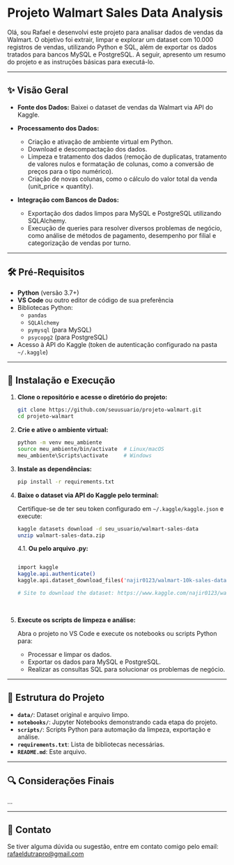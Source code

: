 # Projeto Walmart Sales Data Analysis

Olá, sou Rafael e desenvolvi este projeto para analisar dados de vendas da Walmart. O objetivo foi extrair, limpar e explorar um dataset com 10.000 registros de vendas, utilizando Python e SQL, além de exportar os dados tratados para bancos MySQL e PostgreSQL. A seguir, apresento um resumo do projeto e as instruções básicas para executá-lo.

---

## ✨ Visão Geral

- **Fonte dos Dados:** Baixei o dataset de vendas da Walmart via API do Kaggle.
- **Processamento dos Dados:**

  - Criação e ativação de ambiente virtual em Python.
  - Download e descompactação dos dados.
  - Limpeza e tratamento dos dados (remoção de duplicatas, tratamento de valores nulos e formatação de colunas, como a conversão de preços para o tipo numérico).
  - Criação de novas colunas, como o cálculo do valor total da venda (unit_price × quantity).

- **Integração com Bancos de Dados:**
  - Exportação dos dados limpos para MySQL e PostgreSQL utilizando SQLAlchemy.
  - Execução de queries para resolver diversos problemas de negócio, como análise de métodos de pagamento, desempenho por filial e categorização de vendas por turno.

---

## 🛠️ Pré-Requisitos

- **Python** (versão 3.7+)
- **VS Code** ou outro editor de código de sua preferência
- Bibliotecas Python:
  - `pandas`
  - `SQLAlchemy`
  - `pymysql` (para MySQL)
  - `psycopg2` (para PostgreSQL)
- Acesso à API do Kaggle (token de autenticação configurado na pasta `~/.kaggle`)

---

## 🚀 Instalação e Execução

1. **Clone o repositório e acesse o diretório do projeto:**

   ```bash
   git clone https://github.com/seuusuario/projeto-walmart.git
   cd projeto-walmart
   ```

2. **Crie e ative o ambiente virtual:**

   ```bash
   python -m venv meu_ambiente
   source meu_ambiente/bin/activate  # Linux/macOS
   meu_ambiente\Scripts\activate     # Windows
   ```

3. **Instale as dependências:**

   ```bash
   pip install -r requirements.txt
   ```

4. **Baixe o dataset via API do Kaggle pelo terminal:**

   Certifique-se de ter seu token configurado em `~/.kaggle/kaggle.json` e execute:

   ```bash
   kaggle datasets download -d seu_usuario/walmart-sales-data
   unzip walmart-sales-data.zip
   ```

   4.1. **Ou pelo arquivo .py:**

   ```bash

   import kaggle
   kaggle.api.authenticate()
   kaggle.api.dataset_download_files('najir0123/walmart-10k-sales-datasets', path='.', unzip=True)

   # Site to download the dataset: https://www.kaggle.com/najir0123/walmart-10k-sales-datasets
   ```

<br>

5. **Execute os scripts de limpeza e análise:**

   Abra o projeto no VS Code e execute os notebooks ou scripts Python para:

   - Processar e limpar os dados.
   - Exportar os dados para MySQL e PostgreSQL.
   - Realizar as consultas SQL para solucionar os problemas de negócio.

---

## 📂 Estrutura do Projeto

- **`data/`**: Dataset original e arquivo limpo.
- **`notebooks/`**: Jupyter Notebooks demonstrando cada etapa do projeto.
- **`scripts/`**: Scripts Python para automação da limpeza, exportação e análise.
- **`requirements.txt`**: Lista de bibliotecas necessárias.
- **`README.md`**: Este arquivo.

---

## 🔍 Considerações Finais

...

---

## 📧 Contato

Se tiver alguma dúvida ou sugestão, entre em contato comigo pelo email: rafaeldutrapro@gmail.com
